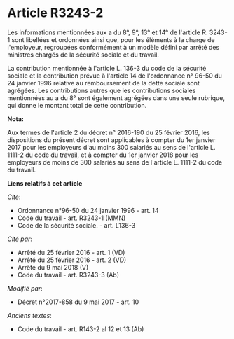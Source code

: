 # Article R3243-2

Les informations mentionnées aux a du 8°, 9°, 13° et 14° de l'article R. 3243-1 sont libellées et ordonnées ainsi que, pour
les éléments à la charge de l'employeur, regroupées conformément à un modèle défini par arrêté des ministres chargés de la
sécurité sociale et du travail.

La contribution mentionnée à l'article L. 136-3 du code de la sécurité sociale et la contribution prévue à l'article 14 de
l'ordonnance n° 96-50 du 24 janvier 1996 relative au remboursement de la dette sociale sont agrégées. Les contributions
autres que les contributions sociales mentionnées au a du 8° sont également agrégées dans une seule rubrique, qui donne le
montant total de cette contribution.

**Nota:**

Aux termes de l'article 2 du décret n° 2016-190 du 25 février 2016, les dispositions du présent décret sont applicables à
compter du 1er janvier 2017 pour les employeurs d'au moins 300 salariés au sens de l'article L. 1111-2 du code du travail, et
à compter du 1er janvier 2018 pour les employeurs de moins de 300 salariés au sens de l'article L. 1111-2 du code du travail.

**Liens relatifs à cet article**

_Cite_:

  - Ordonnance n°96-50 du 24 janvier 1996 - art. 14
  - Code du travail - art. R3243-1 (MMN)
  - Code de la sécurité sociale. - art. L136-3

_Cité par_:

  - Arrêté du 25 février 2016 - art. 1 (VD)
  - Arrêté du 25 février 2016 - art. 2 (VD)
  - Arrêté du 9 mai 2018 (V)
  - Code du travail - art. R3243-3 (Ab)

_Modifié par_:

  - Décret n°2017-858 du 9 mai 2017 - art. 10

_Anciens textes_:

  - Code du travail - art. R143-2 al 12 et 13 (Ab)
